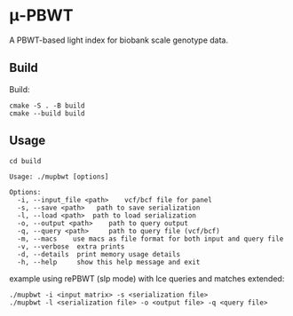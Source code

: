 # μ-PBWT
A PBWT-based light index  for biobank scale genotype data.

## Build
Build:
```
cmake -S . -B build 
cmake --build build
```
## Usage
```
cd build
```
```
Usage: ./mupbwt [options]

Options:
  -i, --input_file <path>	 vcf/bcf file for panel
  -s, --save <path>	  path to save serialization 
  -l, --load <path>	 path to load serialization
  -o, --output <path>	 path to query output
  -q, --query <path>	 path to query file (vcf/bcf)
  -m, --macs	use macs as file format for both input and query file
  -v, --verbose	 extra prints
  -d, --details	 print memory usage details
  -h, --help	 show this help message and exit
```

example using rePBWT (slp mode) with lce queries and matches extended:

```
./mupbwt -i <input matrix> -s <serialization file>
./mupbwt -l <serialization file> -o <output file> -q <query file>
```

